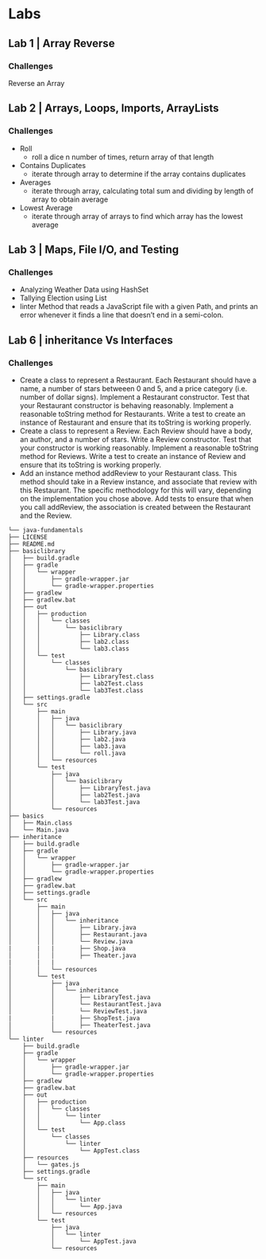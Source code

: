 # Labs

## Lab 1 | Array Reverse
### Challenges
Reverse an Array

## Lab 2 | Arrays, Loops, Imports, ArrayLists

### Challenges
  - Roll
    - roll a dice n number of times, return array of that length
  - Contains Duplicates
    - iterate through array to determine if the array contains duplicates
  - Averages
    - iterate through array, calculating total sum and dividing by length of array to obtain average
  - Lowest Average
    - iterate through array of arrays to find which array has the lowest average

## Lab 3 |  Maps, File I/O, and Testing

### Challenges

- Analyzing Weather Data using HashSet
- Tallying Election using List
- linter   Method that reads a JavaScript file with a given Path, and prints an error whenever it finds a line that doesn’t end in a semi-colon.


## Lab 6 |  inheritance Vs Interfaces

### Challenges

- Create a class to represent a Restaurant. Each Restaurant should have a name, a number of stars betweeen 0 and 5, and a price category (i.e. number of dollar signs).
Implement a Restaurant constructor.
Test that your Restaurant constructor is behaving reasonably.
Implement a reasonable toString method for Restaurants.
Write a test to create an instance of Restaurant and ensure that its toString is working properly.
- Create a class to represent a Review. Each Review should have a body, an author, and a number of stars.
Write a Review constructor.
Test that your constructor is working reasonably.
Implement a reasonable toString method for Reviews.
Write a test to create an instance of Review and ensure that its toString is working properly.
- Add an instance method addReview to your Restaurant class. This method should take in a Review instance, and associate that review with this Restaurant. The specific methodology for this will vary, depending on the implementation you chose above.
Add tests to ensure that when you call addReview, the association is created between the Restaurant and the Review.


```
└── java-fundamentals
├── LICENSE
├── README.md
├── basiclibrary
│   ├── build.gradle
│   ├── gradle
│   │   └── wrapper
│   │       ├── gradle-wrapper.jar
│   │       └── gradle-wrapper.properties
│   ├── gradlew
│   ├── gradlew.bat
│   ├── out
│   │   ├── production
│   │   │   └── classes
│   │   │       └── basiclibrary
│   │   │           ├── Library.class
│   │   │           ├── lab2.class
│   │   │           └── lab3.class
│   │   └── test
│   │       └── classes
│   │           └── basiclibrary
│   │               ├── LibraryTest.class
│   │               ├── lab2Test.class
│   │               └── lab3Test.class
│   ├── settings.gradle
│   └── src
│       ├── main
│       │   ├── java
│       │   │   └── basiclibrary
│       │   │       ├── Library.java
│       │   │       ├── lab2.java
│       │   │       ├── lab3.java
│       │   │       └── roll.java
│       │   └── resources
│       └── test
│           ├── java
│           │   └── basiclibrary
│           │       ├── LibraryTest.java
│           │       ├── lab2Test.java
│           │       └── lab3Test.java
│           └── resources
├── basics
│   ├── Main.class
│   └── Main.java
├── inheritance
│   ├── build.gradle
│   ├── gradle
│   │   └── wrapper
│   │       ├── gradle-wrapper.jar
│   │       └── gradle-wrapper.properties
│   ├── gradlew
│   ├── gradlew.bat
│   ├── settings.gradle
│   └── src
│       ├── main
│       │   ├── java
│       │   │   └── inheritance
│       │   │       ├── Library.java
│       │   │       ├── Restaurant.java
│       │   │       └── Review.java
|       |   |       ├── Shop.java
│       │   │       ├── Theater.java
|       |   |
│       │   └── resources
│       └── test
│           ├── java
│           │   └── inheritance
│           │       ├── LibraryTest.java
│           │       └── RestaurantTest.java
│           │       └── ReviewTest.java
|           |       ├── ShopTest.java
│           │       ├── TheaterTest.java
│           └── resources
└── linter
    ├── build.gradle
    ├── gradle
    │   └── wrapper
    │       ├── gradle-wrapper.jar
    │       └── gradle-wrapper.properties
    ├── gradlew
    ├── gradlew.bat
    ├── out
    │   ├── production
    │   │   └── classes
    │   │       └── linter
    │   │           └── App.class
    │   └── test
    │       └── classes
    │           └── linter
    │               └── AppTest.class
    ├── resources
    │   └── gates.js
    ├── settings.gradle
    └── src
        ├── main
        │   ├── java
        │   │   └── linter
        │   │       └── App.java
        │   └── resources
        └── test
            ├── java
            │   └── linter
            │       └── AppTest.java
            └── resources

```
